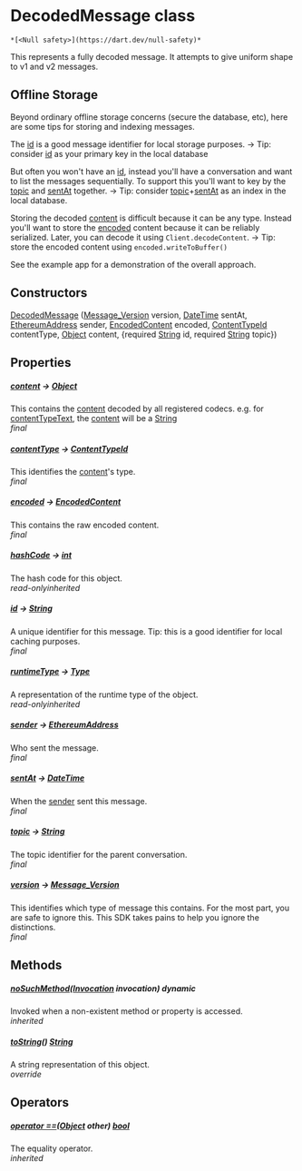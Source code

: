 


# DecodedMessage class






    *[<Null safety>](https://dart.dev/null-safety)*



<p>This represents a fully decoded message.
It attempts to give uniform shape to v1 and v2 messages.</p>
<h2 id="offline-storage">Offline Storage</h2>
<p>Beyond ordinary offline storage concerns (secure the database, etc),
here are some tips for storing and indexing messages.</p>
<p>The <a href="./DecodedMessage/id.md">id</a> is a good message identifier for local storage purposes.
 -&gt; Tip: consider <a href="./DecodedMessage/id.md">id</a> as your primary key in the local database</p>
<p>But often you won't have an <a href="./DecodedMessage/id.md">id</a>, instead you'll have a conversation
and want to list the messages sequentially.
To support this you'll want to key by the <a href="./DecodedMessage/topic.md">topic</a> and <a href="./DecodedMessage/sentAt.md">sentAt</a> together.
 -&gt; Tip: consider <a href="./DecodedMessage/topic.md">topic</a>+<a href="./DecodedMessage/sentAt.md">sentAt</a> as an index in the local database.</p>
<p>Storing the decoded <a href="./DecodedMessage/content.md">content</a> is difficult because it can be any type.
Instead you'll want to store the <a href="./DecodedMessage/encoded.md">encoded</a> content because it can be
reliably serialized. Later, you can decode it using <code>Client.decodeContent</code>.
 -&gt; Tip: store the encoded content using <code>encoded.writeToBuffer()</code></p>
<p>See the example app for a demonstration of the overall approach.</p>




## Constructors

[DecodedMessage](./DecodedMessage/DecodedMessage.md) ([Message_Version](https://pub.dev/documentation/xmtp_proto/0.0.1-development/xmtp_proto/Message_Version.html) version, [DateTime](https://api.flutter.dev/flutter/dart-core/DateTime-class.html) sentAt, [EthereumAddress](https://pub.dev/documentation/web3dart/2.6.1/credentials/EthereumAddress-class.html) sender, [EncodedContent](https://pub.dev/documentation/xmtp_proto/0.0.1-development/xmtp_proto/EncodedContent-class.html) encoded, [ContentTypeId](https://pub.dev/documentation/xmtp_proto/0.0.1-development/xmtp_proto/ContentTypeId-class.html) contentType, [Object](https://api.flutter.dev/flutter/dart-core/Object-class.html) content, {required [String](https://api.flutter.dev/flutter/dart-core/String-class.html) id, required [String](https://api.flutter.dev/flutter/dart-core/String-class.html) topic})

   


## Properties

##### [content](./DecodedMessage/content.md) &#8594; [Object](https://api.flutter.dev/flutter/dart-core/Object-class.html)



This contains the <a href="./DecodedMessage/content.md">content</a> decoded by all registered codecs.
 e.g. for <a href="./contentTypeText.md">contentTypeText</a>, the <a href="./DecodedMessage/content.md">content</a> will be a <a href="https://api.flutter.dev/flutter/dart-core/String-class.html">String</a>  
_<span class="feature">final</span>_



##### [contentType](./DecodedMessage/contentType.md) &#8594; [ContentTypeId](https://pub.dev/documentation/xmtp_proto/0.0.1-development/xmtp_proto/ContentTypeId-class.html)



This identifies the <a href="./DecodedMessage/content.md">content</a>'s type.  
_<span class="feature">final</span>_



##### [encoded](./DecodedMessage/encoded.md) &#8594; [EncodedContent](https://pub.dev/documentation/xmtp_proto/0.0.1-development/xmtp_proto/EncodedContent-class.html)



This contains the raw encoded content.  
_<span class="feature">final</span>_



##### [hashCode](https://api.flutter.dev/flutter/dart-core/Object/hashCode.html) &#8594; [int](https://api.flutter.dev/flutter/dart-core/int-class.html)



The hash code for this object.  
_<span class="feature">read-only</span><span class="feature">inherited</span>_



##### [id](./DecodedMessage/id.md) &#8594; [String](https://api.flutter.dev/flutter/dart-core/String-class.html)



A unique identifier for this message.
Tip: this is a good identifier for local caching purposes.  
_<span class="feature">final</span>_



##### [runtimeType](https://api.flutter.dev/flutter/dart-core/Object/runtimeType.html) &#8594; [Type](https://api.flutter.dev/flutter/dart-core/Type-class.html)



A representation of the runtime type of the object.  
_<span class="feature">read-only</span><span class="feature">inherited</span>_



##### [sender](./DecodedMessage/sender.md) &#8594; [EthereumAddress](https://pub.dev/documentation/web3dart/2.6.1/credentials/EthereumAddress-class.html)



Who sent the message.  
_<span class="feature">final</span>_



##### [sentAt](./DecodedMessage/sentAt.md) &#8594; [DateTime](https://api.flutter.dev/flutter/dart-core/DateTime-class.html)



When the <a href="./DecodedMessage/sender.md">sender</a> sent this message.  
_<span class="feature">final</span>_



##### [topic](./DecodedMessage/topic.md) &#8594; [String](https://api.flutter.dev/flutter/dart-core/String-class.html)



The topic identifier for the parent conversation.  
_<span class="feature">final</span>_



##### [version](./DecodedMessage/version.md) &#8594; [Message_Version](https://pub.dev/documentation/xmtp_proto/0.0.1-development/xmtp_proto/Message_Version.html)



This identifies which type of message this contains.
For the most part, you are safe to ignore this.
This SDK takes pains to help you ignore the distinctions.  
_<span class="feature">final</span>_





## Methods

##### [noSuchMethod](https://api.flutter.dev/flutter/dart-core/Object/noSuchMethod.html)([Invocation](https://api.flutter.dev/flutter/dart-core/Invocation-class.html) invocation) dynamic



Invoked when a non-existent method or property is accessed.  
_<span class="feature">inherited</span>_



##### [toString](./DecodedMessage/toString.md)() [String](https://api.flutter.dev/flutter/dart-core/String-class.html)



A string representation of this object.  
_<span class="feature">override</span>_





## Operators

##### [operator ==](https://api.flutter.dev/flutter/dart-core/Object/operator_equals.html)([Object](https://api.flutter.dev/flutter/dart-core/Object-class.html) other) [bool](https://api.flutter.dev/flutter/dart-core/bool-class.html)



The equality operator.  
_<span class="feature">inherited</span>_















